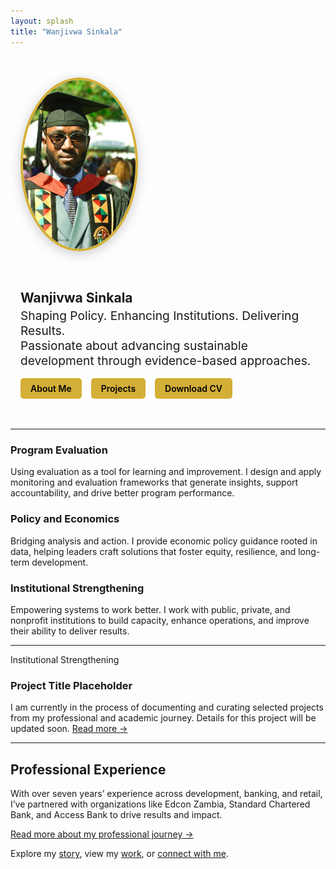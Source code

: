 ```yaml
---
layout: splash
title: "Wanjivwa Sinkala"
---
```


<section style="display: flex; align-items: center; gap: 30px; flex-wrap: wrap; max-width: 1400px; margin: 3rem auto; padding: 0 1rem;">
  <!-- Profile pic -->
  <div style="flex: 0 0 180px;">
    <img src="/assets/images/wanji_pic.jpg" alt="Wanjivwa Sinkala" style="width: 100%; border-radius: 50%; border: 4px solid #d4af37; box-shadow: 0 4px 18px rgba(0,0,0,0.2);" />
  </div>

  <!-- Name, tagline, buttons -->
  <div style="flex: 1 1 auto;">
    <h1 style="margin-bottom: 0.25rem;">Wanjivwa Sinkala</h1>
    <p style="font-size: 1.2rem; margin-top: 0; margin-bottom: 1rem; max-width: 600px;">
      Shaping Policy. Enhancing Institutions. Delivering Results.<br />
      Passionate about advancing sustainable development through evidence-based approaches.
    </p>
    <div style="display: flex; gap: 15px; flex-wrap: wrap;">
      <a href="/aboutme/" style="background-color: #d4af37; color: #000; padding: 0.5rem 1rem; text-decoration: none; border-radius: 5px; font-weight: 600; white-space: nowrap;">About Me</a>
      <a href="/projects/" style="background-color: #d4af37; color: #000; padding: 0.5rem 1rem; text-decoration: none; border-radius: 5px; font-weight: 600; white-space: nowrap;">Projects</a>
      <a href="/assets/Wanjivwa_Sinkala_CV.pdf" style="background-color: #d4af37; color: #000; padding: 0.5rem 1rem; text-decoration: none; border-radius: 5px; font-weight: 600; white-space: nowrap;">Download CV</a>
    </div>
  </div>
</section>

<hr class="section-divider"/>

<section class="features">
  <div class="feature__item">
    <h3>Program Evaluation</h3>
    <p>Using evaluation as a tool for learning and improvement. I design and apply monitoring and evaluation frameworks that generate insights, support accountability, and drive better program performance.</p>
  </div>
  <div class="feature__item">
    <h3>Policy and Economics</h3>
    <p>Bridging analysis and action. I provide economic policy guidance rooted in data, helping leaders craft solutions that foster equity, resilience, and long-term development.</p>
  </div>
  <div class="feature__item">
    <h3>Institutional Strengthening</h3>
    <p>Empowering systems to work better. I work with public, private, and nonprofit institutions to build capacity, enhance operations, and improve their ability to deliver results.</p>
  </div>
</section>

<hr class="section-divider"/>

<section class="project-list">
  <article class="project-item">
    <div class="project-category">Institutional Strengthening</div>
    <h3 class="project-title">Project Title Placeholder</h3>
    <p class="project-desc">
      I am currently in the process of documenting and curating selected projects from my professional and academic journey. Details for this project will be updated soon. 
      <a href="#" class="read-more">Read more →</a>
    </p>
  </article>
</section>

<hr class="section-divider"/>

<section class="professional-experience">
  <h2>Professional Experience</h2>
  <p>
    With over seven years’ experience across development, banking, and retail, I’ve partnered with organizations like Edcon Zambia, Standard Chartered Bank, and Access Bank to drive results and impact.
  </p>
  <p><a href="/aboutme/">Read more about my professional journey →</a></p>
</section>

<section class="footer-cta">
  Explore my <a href="/aboutme/">story</a>,
  view my <a href="/projects/">work</a>,
  or <a href="/contact/">connect with me</a>.
</section>
